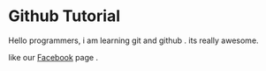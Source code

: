 # Github Tutorial

Hello programmers, i am learning git and github . its really awesome.

like our [Facebook](https://www.facebook.com/profile.php?id=100008597684590) page .